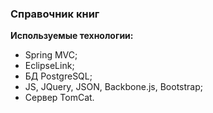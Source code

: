 ### Справочник книг <br>

**Используемые технологии:**<br>
- Spring MVC;<br>
- EclipseLink;<br>
- БД PostgreSQL;<br>
- JS, JQuery, JSON, Backbone.js, Bootstrap;<br>
- Сервер TomCat.<br>

